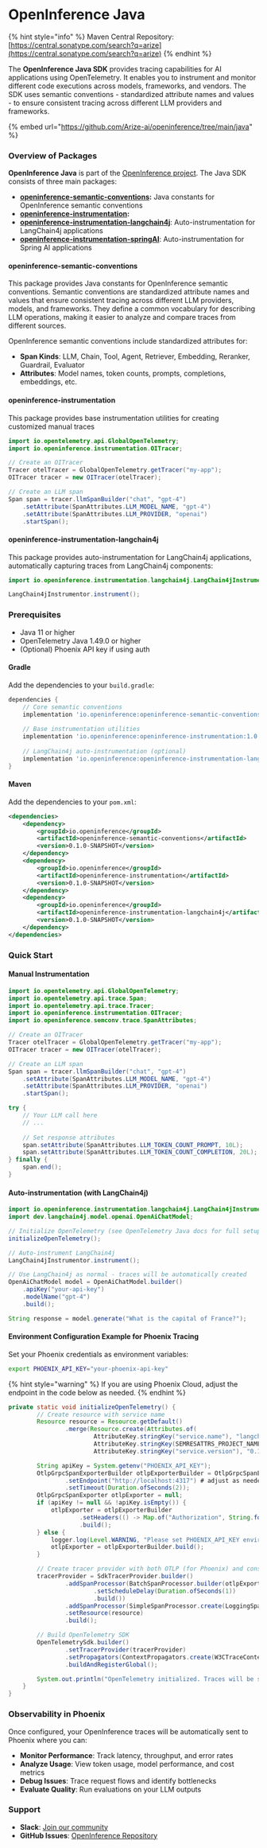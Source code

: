 # OpenInference Java

{% hint style="info" %}
Maven Central Repository: [https://central.sonatype.com/search?q=arize](https://central.sonatype.com/search?q=arize)
{% endhint %}

The **OpenInference Java SDK** provides tracing capabilities for AI applications using OpenTelemetry. It enables you to instrument and monitor different code executions across models, frameworks, and vendors. The SDK uses semantic conventions - standardized attribute names and values - to ensure consistent tracing across different LLM providers and frameworks.

{% embed url="https://github.com/Arize-ai/openinference/tree/main/java" %}

### Overview of Packages

**OpenInference Java** is part of the [OpenInference project](https://github.com/Arize-ai/openinference). The Java SDK consists of three main packages:

* [**openinference-semantic-conventions**](https://central.sonatype.com/artifact/com.arize/openinference-semantic-conventions)**:** Java constants for OpenInference semantic conventions
* [**openinference-instrumentation**](https://central.sonatype.com/artifact/com.arize/openinference-instrumentation)**:**
* [**openinference-instrumentation-langchain4j**](https://central.sonatype.com/artifact/com.arize/openinference-instrumentation-langchain4j): Auto-instrumentation for LangChain4j applications
* [**openinference-instrumentation-springAI**](https://central.sonatype.com/artifact/com.arize/openinference-instrumentation-springAI): Auto-instrumentation for Spring AI applications

#### openinference-semantic-conventions

This package provides Java constants for OpenInference semantic conventions. Semantic conventions are standardized attribute names and values that ensure consistent tracing across different LLM providers, models, and frameworks. They define a common vocabulary for describing LLM operations, making it easier to analyze and compare traces from different sources.

OpenInference semantic conventions include standardized attributes for:

* **Span Kinds**: LLM, Chain, Tool, Agent, Retriever, Embedding, Reranker, Guardrail, Evaluator
* **Attributes**: Model names, token counts, prompts, completions, embeddings, etc.

#### openinference-instrumentation

This package provides base instrumentation utilities for creating customized manual traces

```java
import io.opentelemetry.api.GlobalOpenTelemetry;
import io.openinference.instrumentation.OITracer;

// Create an OITracer
Tracer otelTracer = GlobalOpenTelemetry.getTracer("my-app");
OITracer tracer = new OITracer(otelTracer);

// Create an LLM span
Span span = tracer.llmSpanBuilder("chat", "gpt-4")
    .setAttribute(SpanAttributes.LLM_MODEL_NAME, "gpt-4")
    .setAttribute(SpanAttributes.LLM_PROVIDER, "openai")
    .startSpan();
```

#### openinference-instrumentation-langchain4j

This package provides auto-instrumentation for LangChain4j applications, automatically capturing traces from LangChain4j components:

```java
import io.openinference.instrumentation.langchain4j.LangChain4jInstrumenter;

LangChain4jInstrumentor.instrument();
```

### Prerequisites

* Java 11 or higher
* OpenTelemetry Java 1.49.0 or higher
* (Optional) Phoenix API key if using auth

#### Gradle

Add the dependencies to your `build.gradle`:

```gradle
dependencies {
    // Core semantic conventions
    implementation 'io.openinference:openinference-semantic-conventions:1.0.0'
    
    // Base instrumentation utilities
    implementation 'io.openinference:openinference-instrumentation:1.0.0'
    
    // LangChain4j auto-instrumentation (optional)
    implementation 'io.openinference:openinference-instrumentation-langchain4j:1.0.0'
}
```

#### Maven

Add the dependencies to your `pom.xml`:

```xml
<dependencies>
    <dependency>
        <groupId>io.openinference</groupId>
        <artifactId>openinference-semantic-conventions</artifactId>
        <version>0.1.0-SNAPSHOT</version>
    </dependency>
    <dependency>
        <groupId>io.openinference</groupId>
        <artifactId>openinference-instrumentation</artifactId>
        <version>0.1.0-SNAPSHOT</version>
    </dependency>
    <dependency>
        <groupId>io.openinference</groupId>
        <artifactId>openinference-instrumentation-langchain4j</artifactId>
        <version>0.1.0-SNAPSHOT</version>
    </dependency>
</dependencies>
```

### Quick Start

#### Manual Instrumentation

```java
import io.opentelemetry.api.GlobalOpenTelemetry;
import io.opentelemetry.api.trace.Span;
import io.opentelemetry.api.trace.Tracer;
import io.openinference.instrumentation.OITracer;
import io.openinference.semconv.trace.SpanAttributes;

// Create an OITracer
Tracer otelTracer = GlobalOpenTelemetry.getTracer("my-app");
OITracer tracer = new OITracer(otelTracer);

// Create an LLM span
Span span = tracer.llmSpanBuilder("chat", "gpt-4")
    .setAttribute(SpanAttributes.LLM_MODEL_NAME, "gpt-4")
    .setAttribute(SpanAttributes.LLM_PROVIDER, "openai")
    .startSpan();

try {
    // Your LLM call here
    // ...
    
    // Set response attributes
    span.setAttribute(SpanAttributes.LLM_TOKEN_COUNT_PROMPT, 10L);
    span.setAttribute(SpanAttributes.LLM_TOKEN_COUNT_COMPLETION, 20L);
} finally {
    span.end();
}
```

#### Auto-instrumentation (with LangChain4j)&#x20;

```java
import io.openinference.instrumentation.langchain4j.LangChain4jInstrumentor;
import dev.langchain4j.model.openai.OpenAiChatModel;

// Initialize OpenTelemetry (see OpenTelemetry Java docs for full setup)
initializeOpenTelemetry();

// Auto-instrument LangChain4j
LangChain4jInstrumentor.instrument();

// Use LangChain4j as normal - traces will be automatically created
OpenAiChatModel model = OpenAiChatModel.builder()
    .apiKey("your-api-key")
    .modelName("gpt-4")
    .build();

String response = model.generate("What is the capital of France?");

```

#### Environment Configuration Example for Phoenix Tracing

Set your Phoenix credentials as environment variables:

```bash
export PHOENIX_API_KEY="your-phoenix-api-key"
```

{% hint style="warning" %}
If you are using Phoenix Cloud, adjust the endpoint in the code below as needed.&#x20;
{% endhint %}

```java
private static void initializeOpenTelemetry() {
        // Create resource with service name
        Resource resource = Resource.getDefault()
                .merge(Resource.create(Attributes.of(
                        AttributeKey.stringKey("service.name"), "langchain4j",
                        AttributeKey.stringKey(SEMRESATTRS_PROJECT_NAME), "langchain4j-project",
                        AttributeKey.stringKey("service.version"), "0.1.0")));

        String apiKey = System.getenv("PHOENIX_API_KEY");
        OtlpGrpcSpanExporterBuilder otlpExporterBuilder = OtlpGrpcSpanExporter.builder()
                .setEndpoint("http://localhost:4317") # adjust as needed
                .setTimeout(Duration.ofSeconds(2));
        OtlpGrpcSpanExporter otlpExporter = null;
        if (apiKey != null && !apiKey.isEmpty()) {
            otlpExporter = otlpExporterBuilder
                    .setHeaders(() -> Map.of("Authorization", String.format("Bearer %s", apiKey)))
                    .build();
        } else {
            logger.log(Level.WARNING, "Please set PHOENIX_API_KEY environment variable if auth is enabled.");
            otlpExporter = otlpExporterBuilder.build();
        }

        // Create tracer provider with both OTLP (for Phoenix) and console exporters
        tracerProvider = SdkTracerProvider.builder()
                .addSpanProcessor(BatchSpanProcessor.builder(otlpExporter)
                        .setScheduleDelay(Duration.ofSeconds(1))
                        .build())
                .addSpanProcessor(SimpleSpanProcessor.create(LoggingSpanExporter.create()))
                .setResource(resource)
                .build();

        // Build OpenTelemetry SDK
        OpenTelemetrySdk.builder()
                .setTracerProvider(tracerProvider)
                .setPropagators(ContextPropagators.create(W3CTraceContextPropagator.getInstance()))
                .buildAndRegisterGlobal();

        System.out.println("OpenTelemetry initialized. Traces will be sent to Phoenix at http://localhost:6006");
    }
}
```

### Observability in Phoenix

Once configured, your OpenInference traces will be automatically sent to Phoenix where you can:

* **Monitor Performance**: Track latency, throughput, and error rates
* **Analyze Usage**: View token usage, model performance, and cost metrics
* **Debug Issues**: Trace request flows and identify bottlenecks
* **Evaluate Quality**: Run evaluations on your LLM outputs

### Support

* **Slack**: [Join our community](https://arize.com/community/)
* **GitHub Issues**: [OpenInference Repository](https://github.com/Arize-ai/openinference/issues)
